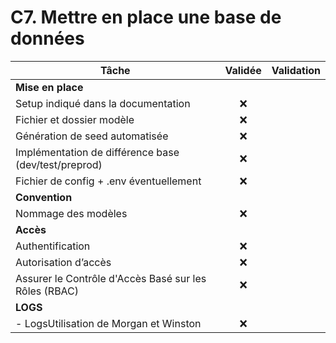 # C7. Mettre en place une base de données

| Tâche                                                        | Validée      | Validation                        |
|--------------------------------------------------------------|:-----------:|------------------------------------|
| **Mise en place**                                             |            |                                    |
| Setup indiqué dans la documentation                           |     ❌     |                                    |
| Fichier et dossier modèle                                     |     ❌     |                                    |
| Génération de seed automatisée                                |     ❌     |                                    |
| Implémentation de différence base (dev/test/preprod)          |     ❌     |                                    |
| Fichier de config + .env éventuellement                       |     ❌     |                                    |
| **Convention**                                                |            |                                    |
| Nommage des modèles                                           |     ❌     |                                    |
| **Accès**                                                     |            |                                    |
| Authentification                                              |     ❌     |                                    |
| Autorisation d’accès                                          |     ❌     |                                    |
| Assurer le Contrôle d'Accès Basé sur les Rôles (RBAC)         |     ❌     |                                    |
| **LOGS**                                                      |            |                                    |
| - LogsUtilisation de Morgan et Winston                        |     ❌     |                                    |

